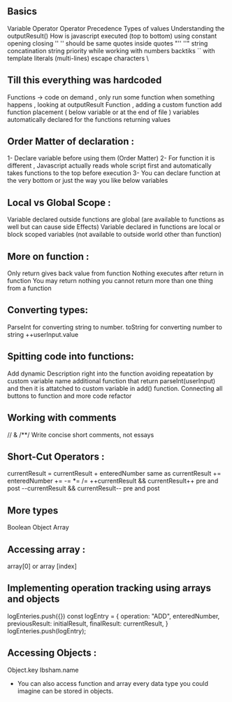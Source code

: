## Basics

Variable
Operator
Operator Precedence
Types of values
Understanding the outputResult()
How is javascript executed (top to bottom)
using constant
opening closing '' '' should be same
quotes inside quotes "'' ''"
string concatination
string priority while working with numbers
backtiks `` with template literals (multi-lines)
escape characters \

## Till this everything was hardcoded

Functions -> code on demand , only run some function when something happens , looking at outputResult Function ,
adding a custom function add
function placement ( below variable or at the end of file )
variables automatically declared for the functions
returning values

## Order Matter of declaration :

1- Declare variable before using them (Order Matter)
2- For function it is different , Javascript actually reads whole script first and automatically takes functions to the top before execution
3- You can declare function at the very bottom or just the way you like below variables

## Local vs Global Scope :

Variable declared outside functions are global (are available to functions as well but can cause side Effects)
Variable declared in functions are local or block scoped variables (not available to outside world other than function)

## More on function :

Only return gives back value from function
Nothing executes after return in function
You may return nothing
you cannot return more than one thing from a function

## Converting types:

ParseInt for converting string to number.
toString for converting number to string
++userInput.value

## Spitting code into functions:

Add dynamic Description right into the function
avoiding repeatation by custom variable name
additional function that return parseInt(userInput) and then it is attatched to custom variable in add() function.
Connecting all buttons to function and more code refactor

## Working with comments

// & /\*\*/
Write concise short comments, not essays

## Short-Cut Operators :

currentResult = currentResult + enteredNumber
same as
currentResult += enteredNumber
+=
-=
\*=
/=
++currentResult && currentResult++ pre and post
--currentResult && currentResult-- pre and post

## More types

Boolean
Object
Array

## Accessing array :

array[0] or array [index]

## Implementing operation tracking using arrays and objects

logEnteries.push({})
const logEntry = {
operation: "ADD",
enteredNumber,
previousResult: initialResult,
finalResult: currentResult,
}
logEnteries.push(logEntry);

## Accessing Objects :

Object.key
Ibsham.name

- You can also access function and array every data type you could imagine can be stored in objects.
